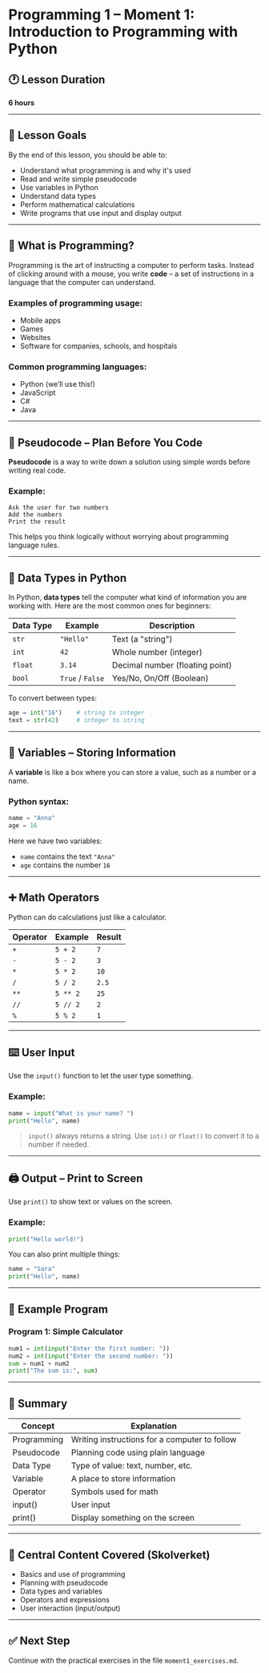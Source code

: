 # Programming 1 – Moment 1: Introduction to Programming with Python

## 🕐 Lesson Duration
**6 hours**

---

## 🎯 Lesson Goals
By the end of this lesson, you should be able to:

- Understand what programming is and why it's used
- Read and write simple pseudocode
- Use variables in Python
- Understand data types
- Perform mathematical calculations
- Write programs that use input and display output

---

## 🧠 What is Programming?

Programming is the art of instructing a computer to perform tasks. Instead of clicking around with a mouse, you write **code** – a set of instructions in a language that the computer can understand.

### Examples of programming usage:
- Mobile apps
- Games
- Websites
- Software for companies, schools, and hospitals

### Common programming languages:
- Python (we’ll use this!)
- JavaScript
- C#
- Java

---

## 🧾 Pseudocode – Plan Before You Code

**Pseudocode** is a way to write down a solution using simple words before writing real code.

### Example:

```
Ask the user for two numbers
Add the numbers
Print the result
```

This helps you think logically without worrying about programming language rules.

---

## 🧬 Data Types in Python

In Python, **data types** tell the computer what kind of information you are working with. Here are the most common ones for beginners:

| Data Type | Example        | Description                        |
|-----------|----------------|------------------------------------|
| `str`     | `"Hello"`      | Text (a "string")                  |
| `int`     | `42`           | Whole number (integer)             |
| `float`   | `3.14`         | Decimal number (floating point)    |
| `bool`    | `True` / `False` | Yes/No, On/Off (Boolean)         |

To convert between types:
```python
age = int("16")    # string to integer
text = str(42)     # integer to string
```

---

## 🧮 Variables – Storing Information

A **variable** is like a box where you can store a value, such as a number or a name.

### Python syntax:
```python
name = "Anna"
age = 16
```

Here we have two variables:
- `name` contains the text `"Anna"`
- `age` contains the number `16`

---

## ➕ Math Operators

Python can do calculations just like a calculator.

| Operator | Example    | Result |
|----------|------------|--------|
| `+`      | `5 + 2`    | `7`    |
| `-`      | `5 - 2`    | `3`    |
| `*`      | `5 * 2`    | `10`   |
| `/`      | `5 / 2`    | `2.5`  |
| `**`     | `5 ** 2`   | `25`   |
| `//`     | `5 // 2`   | `2`    |
| `%`      | `5 % 2`    | `1`    |

---

## ⌨️ User Input

Use the `input()` function to let the user type something.

### Example:
```python
name = input("What is your name? ")
print("Hello", name)
```

> `input()` always returns a string. Use `int()` or `float()` to convert it to a number if needed.

---

## 🖨️ Output – Print to Screen

Use `print()` to show text or values on the screen.

### Example:
```python
print("Hello world!")
```

You can also print multiple things:
```python
name = "Sara"
print("Hello", name)
```

---

## 🧪 Example Program

### Program 1: Simple Calculator
```python
num1 = int(input("Enter the first number: "))
num2 = int(input("Enter the second number: "))
sum = num1 + num2
print("The sum is:", sum)
```

---

## 🧩 Summary

| Concept     | Explanation                                  |
|-------------|----------------------------------------------|
| Programming | Writing instructions for a computer to follow|
| Pseudocode  | Planning code using plain language           |
| Data Type   | Type of value: text, number, etc.            |
| Variable    | A place to store information                 |
| Operator    | Symbols used for math                        |
| input()     | User input                                   |
| print()     | Display something on the screen              |

---

## 📌 Central Content Covered (Skolverket)

- Basics and use of programming
- Planning with pseudocode
- Data types and variables
- Operators and expressions
- User interaction (input/output)

---

## ✅ Next Step
Continue with the practical exercises in the file `moment1_exercises.md`.
